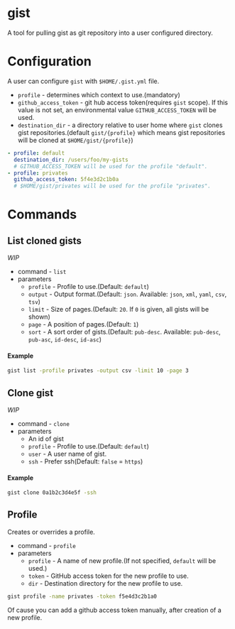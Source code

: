 gist
===

A tool for pulling gist as git repository into a user configured directory.

Configuration
===

A user can configure `gist` with `$HOME/.gist.yml` file.

* `profile` - determines which context to use.(mandatory)
* `github_access_token` - git hub access token(requires `gist` scope). If this value is not set, an environmental value `GITHUB_ACCESS_TOKEN` will be used.
* `destination_dir` - a directory relative to user home where `gist` clones gist repositories.(default `gist/{profile}` which means gist repositories will be cloned at `$HOME/gist/{profile}`)

```yaml
- profile: default
  destination_dir: /users/foo/my-gists
  # GITHUB_ACCESS_TOKEN will be used for the profile "default".
- profile: privates
  github_access_token: 5f4e3d2c1b0a
  # $HOME/gist/privates will be used for the profile "privates".
```

Commands
===

List cloned gists
---

*WIP*

* command - `list`
* parameters
    * `profile` - Profile to use.(Default: `default`)
    * `output` - Output format.(Default: `json`. Available: `json`, `xml`, `yaml`, `csv`, `tsv`)
    * `limit` - Size of pages.(Default: `20`. If `0` is given, all gists will be shown)
    * `page` - A position of pages.(Default: `1`)
    * `sort` - A sort order of gists.(Default: `pub-desc`. Available: `pub-desc`, `pub-asc`, `id-desc`, `id-asc`)

#### Example

```bash
gist list -profile privates -output csv -limit 10 -page 3
```

Clone gist
---

*WIP*

* command - `clone`
* parameters
    * An id of gist
    * `profile` - Profile to use.(Default: `default`)
    * `user` - A user name of gist.
    * `ssh` - Prefer ssh(Default: `false` = `https`)

#### Example

```bash
gist clone 0a1b2c3d4e5f -ssh
```

Profile
---

Creates or overrides a profile.

* command - `profile`
* parameters
    * `profile` - A name of new profile.(If not specified, `default` will be used.)
    * `token` - GitHub access token for the new profile to use.
    * `dir` - Destination directory for the new profile to use.

```bash
gist profile -name privates -token f5e4d3c2b1a0 
```

Of cause you can add a github access token manually, after creation of a new profile.
